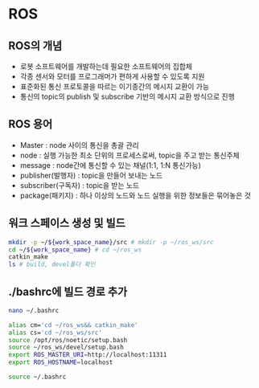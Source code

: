 # ROS

## ROS의 개념
- 로봇 소프트웨어를 개발하는데 필요한 소프트웨어의 집합체
- 각종 센서와 모터를 프로그래머가 편하게 사용할 수 있도록 지원
- 표준화된 통신 프로토콜을 따르는 이기종간의 메시지 교환이 가능
- 통신의 topic의 publish 및 subscribe 기반의 메시지 교환 방식으로 진행

## ROS 용어
- Master : node 사이의 통신을 총괄 관리
- node : 실행 가능한 최소 단위의 프로세스로써, topic을 주고 받는 통신주체
- message : node간에 통신할 수 있는 채널(1:1, 1:N 통신가능)
- publisher(발행자) : topic을 만들어 보내는 노드
- subscriber(구독자) : topic을 받는 노드
- package(패키지) : 하나 이상의 노드와 노드 실행을 위한 정보들은 묶어놓은 것

## 워크 스페이스 생성 및 빌드
```bash
mkdir -p ~/${work_space_name}/src # mkdir -p ~/ros_ws/src
cd ~/${work_space_name} # cd ~/ros_ws
catkin_make
ls # build, devel폴더 확인
```

## ./bashrc에 빌드 경로 추가
```bash
nano ~/.bashrc

alias cm='cd ~/ros_ws&& catkin_make'
alias cs='cd ~/ros_ws/src'
source /opt/ros/noetic/setup.bash
source ~/ros_ws/devel/setup.bash
export ROS_MASTER_URI=http://localhost:11311
export ROS_HOSTNAME=localhost

source ~/.bashrc


